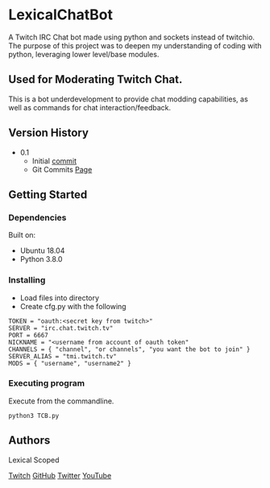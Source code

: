 # LexicalChatBot

A Twitch IRC Chat bot made using python and sockets instead of twitchio.
The purpose of this project was to deepen my understanding of coding with python, leveraging lower level/base modules.

## Used for Moderating Twitch Chat.

This is a bot underdevelopment to provide chat modding capabilities, as well as commands for chat interaction/feedback.

## Version History

* 0.1
    * Initial [commit](https://github.com/LexicalScoped/Twitch_IRC_Bot/commit/8a12205c9c8879d7ac65bbef2f1636ae5c08b562)
    * Git Commits [Page](https://github.com/LexicalScoped/Twitch_IRC_Bot/commits/master)

## Getting Started

### Dependencies

Built on:
* Ubuntu 18.04
* Python 3.8.0

### Installing

* Load files into directory
* Create cfg.py with the following
```
TOKEN = "oauth:<secret key from twitch>"
SERVER = "irc.chat.twitch.tv"
PORT = 6667
NICKNAME = "<username from account of oauth token"
CHANNELS = { "channel", "or channels", "you want the bot to join" }
SERVER_ALIAS = "tmi.twitch.tv"
MODS = { "username", "username2" }
```


### Executing program

Execute from the commandline.
```
python3 TCB.py
```

## Authors

Lexical Scoped

[Twitch](https://twitch.tv/LexicalScoped)
[GitHub](https://github.com/LexicalScoped)
[Twitter](https://twitter.com/LScoped)
[YouTube](https://www.youtube.com/channel/UCeH2wW-3hU6OF4jxvH9VCjQ)


